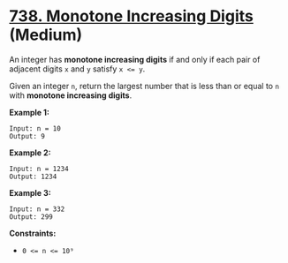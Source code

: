 # [738. Monotone Increasing Digits][link] (Medium)

[link]: https://leetcode.com/problems/monotone-increasing-digits/

An integer has **monotone increasing digits** if and only if each pair of adjacent digits `x` and
`y` satisfy `x <= y`.

Given an integer `n`, return the largest number that is less than or equal to  `n` with **monotone
increasing digits**.

**Example 1:**

```
Input: n = 10
Output: 9
```

**Example 2:**

```
Input: n = 1234
Output: 1234
```

**Example 3:**

```
Input: n = 332
Output: 299
```

**Constraints:**

- `0 <= n <= 10⁹`

